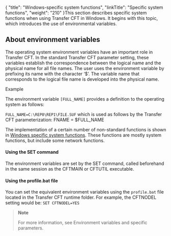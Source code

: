 {
    "title": "Windows-specific system functions",
    "linkTitle": "Specific system functions",
    "weight": "210"
}This section describes specific system functions when using Transfer CFT
in Windows. It begins with this topic, which introduces the use of environmental
variables.

<span id="About_environment_variables"></span>

## About environment variables

The operating system environment variables have an important role in
Transfer CFT. In the standard Transfer
CFT parameter setting, these variables establish the correspondence
between the logical name and the physical name for all file names. The
user uses the environment variable by prefixing its name with the character
‘$’. The variable name that corresponds to the logical file name is developed
into the physical name.

Example

The environment variable `[FULL_NAME]` provides a definition
to the operating system as follows:

`FULL_NAME=C:\REP0\REP1\FILE.SUF` which is used as follows by the Transfer
CFT parameterization: FNAME = $FULL\_NAME

The implementation of a certain number of non-standard functions is
shown in [Windows specific system functions](#). These
functions are mostly system functions, but include some network functions.

#### Using the SET command

The environment variables are set by the SET command, called beforehand
in the same session as the CFTMAIN or CFTUTIL executable.

#### Using the profile.bat file

You can set the equivalent environment variables using the `profile.bat` file located in the Transfer CFT runtime folder.
For example, the CFTNODEL setting would be:
`SET CFTNODEL=YES`

> **Note**
>
> For more information, see Environment
> variables and specific parameters.
